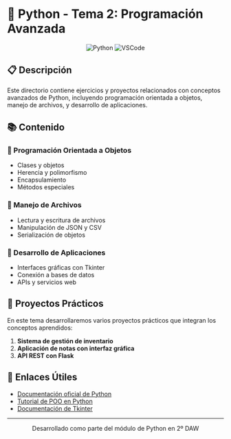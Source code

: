 # 🐍 Python - Tema 2: Programación Avanzada

<div align="center">
  <img src="https://img.shields.io/badge/Python-3776AB?style=for-the-badge&logo=python&logoColor=white" alt="Python"/>
  <img src="https://img.shields.io/badge/VSCode-007ACC?style=for-the-badge&logo=visual-studio-code&logoColor=white" alt="VSCode"/>
</div>

## 📋 Descripción

Este directorio contiene ejercicios y proyectos relacionados con conceptos avanzados de Python, incluyendo programación orientada a objetos, manejo de archivos, y desarrollo de aplicaciones.

## 📚 Contenido

### 📁 Programación Orientada a Objetos
- Clases y objetos
- Herencia y polimorfismo
- Encapsulamiento
- Métodos especiales

### 📁 Manejo de Archivos
- Lectura y escritura de archivos
- Manipulación de JSON y CSV
- Serialización de objetos

### 📁 Desarrollo de Aplicaciones
- Interfaces gráficas con Tkinter
- Conexión a bases de datos
- APIs y servicios web

## 🚀 Proyectos Prácticos

En este tema desarrollaremos varios proyectos prácticos que integran los conceptos aprendidos:

1. **Sistema de gestión de inventario**
2. **Aplicación de notas con interfaz gráfica**
3. **API REST con Flask**

## 🔗 Enlaces Útiles

- [Documentación oficial de Python](https://docs.python.org/es/3/)
- [Tutorial de POO en Python](https://docs.python.org/es/3/tutorial/classes.html)
- [Documentación de Tkinter](https://docs.python.org/es/3/library/tkinter.html)

---

<div align="center">
  <p>Desarrollado como parte del módulo de Python en 2º DAW</p>
</div>